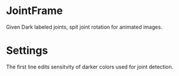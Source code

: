 # JointFrame
Given Dark labeled joints, spit joint rotation for animated images.
# Settings
The first line edits sensitvity of darker colors used for joint detection.
